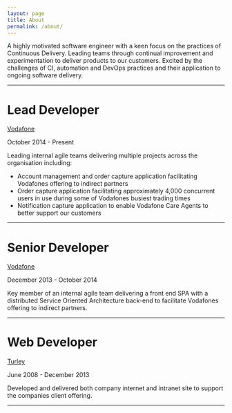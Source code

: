 ```yaml
---
layout: page
title: About
permalink: /about/
---
```


A highly motivated software engineer with a keen focus on the practices of Continuous Delivery. Leading teams through continual improvement and experimentation to deliver products to our customers. Excited by the challenges of CI, automation and DevOps practices and their application to ongoing software delivery.

___


# Lead Developer #
[Vodafone](http://www.vodafone.co.uk/)

October 2014 - Present 

Leading internal agile teams delivering multiple projects across the organisation including:

* Account management and order capture application facilitating Vodafones offering to indirect partners
* Order capture application facilitating approximately 4,000 concurrent users in use during some of Vodafones busiest trading times
* Notification capture application to enable Vodafone Care Agents to better support our customers

___


# Senior Developer #
[Vodafone](http://www.vodafone.co.uk/)

December 2013 - October 2014

Key member of an internal agile team delivering a front end SPA with a distributed Service Oriented Architecture back-end to facilitate Vodafones offering to indirect partners. 

___


# Web Developer #
[Turley](http://www.turley.co.uk/)

June 2008 - December 2013

Developed and delivered both company internet and intranet site to support the companies client offering.

___